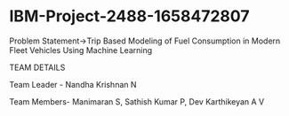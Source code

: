 # IBM-Project-2488-1658472807
Problem Statement->Trip Based Modeling of Fuel Consumption in Modern Fleet Vehicles Using Machine Learning

TEAM DETAILS

Team Leader - Nandha Krishnan N

Team Members- 
  Manimaran S,
  Sathish Kumar P,
  Dev Karthikeyan A V
